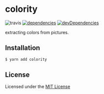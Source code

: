 # colority

![travis](https://api.travis-ci.org/JustClear/colority.svg?branch=master)
[![dependencies](https://david-dm.org/justclear/colority.svg)](https://david-dm.org/justclear/colority#info=dependencies&view=table)
[![devDependencies](https://david-dm.org/justclear/colority/dev-status.svg)](https://david-dm.org/justclear/colority#info=devDependencies&view=table)

extracting colors from pictures.

## Installation

```sh
$ yarn add colority
```

## License

Licensed under the [MIT License](https://github.com/JustClear/just-sketch/blob/master/LICENSE)
